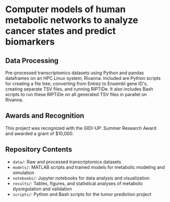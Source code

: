 #  Computer models of human metabolic networks to analyze cancer states and predict biomarkers

## Data Processing

Pre-processed transcriptomics datasets using Python and pandas dataframes on an HPC Linux system, Rivanna. Included are Python scripts for creating a file tree, converting from Entrez to Ensembl gene ID's, creating separate TSV files, and running RIPTiDe. It also includes Bash scripts to run these RIPTiDe on all generated TSV files in parallel on Rivanna.

<!---

## Metabolic Modeling

Using constraint-based modeling (CBM) techniques, I constructed context-specific metabolic models for cancer and normal tissue.

## Flux Balance Analysis

Using FBA, I simulated metabolic fluxes in cancer and normal tissue models and identified dysregulated metabolic reactions.

-->

## Awards and Recognition

This project was recognized with the GIDI-UP: Summer Research Award and awarded a grant of $10,000.

## Repository Contents

- `data/`: Raw and processed transcriptomics datasets
- `models/`: MATLAB scripts and trained models for metabolic modeling and simulation
- `notebooks/`: Jupyter notebooks for data analysis and visualization
- `results/`: Tables, figures, and statistical analyses of metabolic dysregulation and validation
- `scripts/`: Python and Bash scripts for the tumor prediction project
